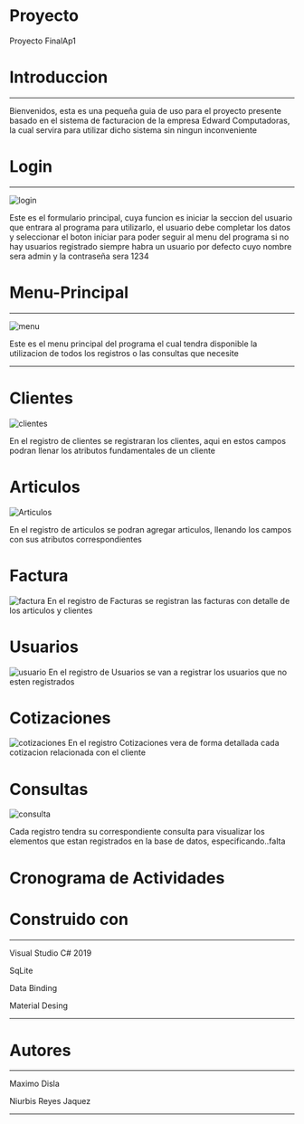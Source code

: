 # Proyecto 
Proyecto FinalAp1

# **Introduccion**
___________________________________________________________________________________________________________________________________________

Bienvenidos, esta es una pequeña guia de uso para el proyecto presente basado en el sistema de facturacion de la empresa 
Edward Computadoras, la cual servira para utilizar dicho sistema sin ningun inconveniente

# **Login**
___________________________________________________________________________________________________________________________________________

![login](https://user-images.githubusercontent.com/60042990/78505293-98007300-7740-11ea-9246-cc14c12f1801.png)


Este es el formulario principal, cuya funcion es iniciar la seccion del usuario que entrara al programa para utilizarlo, el usuario 
debe completar los datos y seleccionar el boton iniciar para poder seguir al menu del programa
si no hay usuarios registrado siempre habra un usuario por defecto cuyo nombre sera admin y la contraseña sera 1234

# **Menu-Principal**
___________________________________________________________________________________________________________________________________________
![menu](https://user-images.githubusercontent.com/60042990/78505447-8e2b3f80-7741-11ea-9816-854b7ba8e002.png)

Este es el menu principal del programa el cual tendra disponible la utilizacion de todos los registros o las consultas que necesite
_______________________________________________________________________________________________________________________________________
# **Clientes**

![clientes](https://user-images.githubusercontent.com/60042990/78505506-e06c6080-7741-11ea-80f6-9fdd089f87fb.png)

En el registro de clientes se registraran los clientes, aqui en estos campos podran llenar los atributos fundamentales de un cliente

# **Articulos**

![Articulos](https://user-images.githubusercontent.com/60042990/78505675-00e8ea80-7743-11ea-8382-9e6ecd815343.png)

En el registro de articulos se podran agregar articulos, llenando los campos con sus atributos correspondientes

# **Factura**
![factura](https://user-images.githubusercontent.com/60042990/78505666-f9c1dc80-7742-11ea-8e6b-d05496ce71fd.png)
En el registro de Facturas se registran las facturas con detalle de los articulos y clientes

# **Usuarios**
![usuario](https://user-images.githubusercontent.com/60042990/78505679-08a88f00-7743-11ea-9841-b92dab1425bd.png)
En el registro de Usuarios se van a registrar los usuarios que no esten registrados

# **Cotizaciones**
![cotizaciones](https://user-images.githubusercontent.com/60042990/78505685-0e9e7000-7743-11ea-9fb5-34671cfca7ee.png)
En el registro Cotizaciones vera de forma detallada cada cotizacion relacionada con el cliente
# **Consultas**

![consulta](https://user-images.githubusercontent.com/60042990/78506010-16f7aa80-7745-11ea-8268-a13c0121385e.png)

Cada registro tendra su correspondiente consulta para visualizar los elementos que estan registrados en la base de datos, 
especificando..falta

# **Cronograma de Actividades**


# **Construido con**
_________________________________________________________________________________________________________________________________________
Visual Studio C# 2019

SqLite

Data Binding

Material Desing

_______________________________________________________________________________________________________________________________________
# **Autores**
________________________________________________________________________________________________________________________________________

Maximo Disla 

Niurbis Reyes Jaquez 

________________________________________________________________________________________________________________________________________
